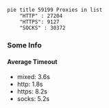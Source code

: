 
```mermaid
pie title 59199 Proxies in list
    "HTTP" : 27204
    "HTTPS": 9127
    "SOCKS" : 30372
```

### Some Info
#### Average Timeout

- mixed: 3.6s
- http: 1.8s
- https: 8.2s
- socks: 5.2s